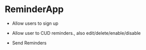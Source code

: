 # ReminderApp
* Allow users to sign up

* Allow user to CUD reminders., also edit/delete/enable/disable

* Send Reminders 

